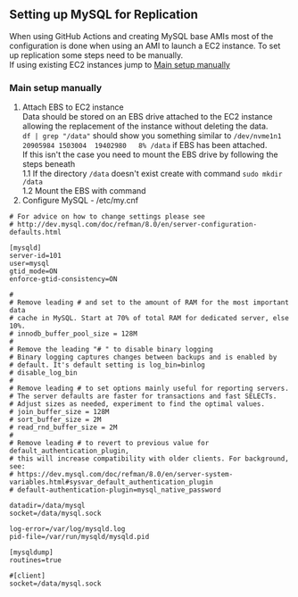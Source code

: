 ## Setting up MySQL for Replication
When using GitHub Actions and creating MySQL base AMIs most of the configuration is done when using an AMI to launch a EC2 instance. To set up replication some steps need to be manually. \
If using existing EC2 instances jump to [Main setup manually](#Main-setup-manually) 
### Main setup manually
1. Attach EBS to EC2 instance \
Data should be stored on an EBS drive attached to the EC2 instance allowing the replacement of the instance without deleting the data. \
``` df | grep "/data" ``` should show you something similar to ``` /dev/nvme1n1      20905984 1503004  19402980   8% /data ``` if EBS has been attached. \
If this isn't the case you need to mount the EBS drive by following the steps beneath \
1.1 If the directory ``` /data ``` doesn't exist create with command ``` sudo mkdir /data ``` \
1.2 Mount the EBS with command 
2. Configure MySQL - /etc/my.cnf
```
# For advice on how to change settings please see
# http://dev.mysql.com/doc/refman/8.0/en/server-configuration-defaults.html

[mysqld]
server-id=101
user=mysql
gtid_mode=ON
enforce-gtid-consistency=ON

#
# Remove leading # and set to the amount of RAM for the most important data
# cache in MySQL. Start at 70% of total RAM for dedicated server, else 10%.
# innodb_buffer_pool_size = 128M
#
# Remove the leading "# " to disable binary logging
# Binary logging captures changes between backups and is enabled by
# default. It's default setting is log_bin=binlog
# disable_log_bin
#
# Remove leading # to set options mainly useful for reporting servers.
# The server defaults are faster for transactions and fast SELECTs.
# Adjust sizes as needed, experiment to find the optimal values.
# join_buffer_size = 128M
# sort_buffer_size = 2M
# read_rnd_buffer_size = 2M
#
# Remove leading # to revert to previous value for default_authentication_plugin,
# this will increase compatibility with older clients. For background, see:
# https://dev.mysql.com/doc/refman/8.0/en/server-system-variables.html#sysvar_default_authentication_plugin
# default-authentication-plugin=mysql_native_password

datadir=/data/mysql
socket=/data/mysql.sock

log-error=/var/log/mysqld.log
pid-file=/var/run/mysqld/mysqld.pid

[mysqldump]
routines=true

#[client]
socket=/data/mysql.sock
```
